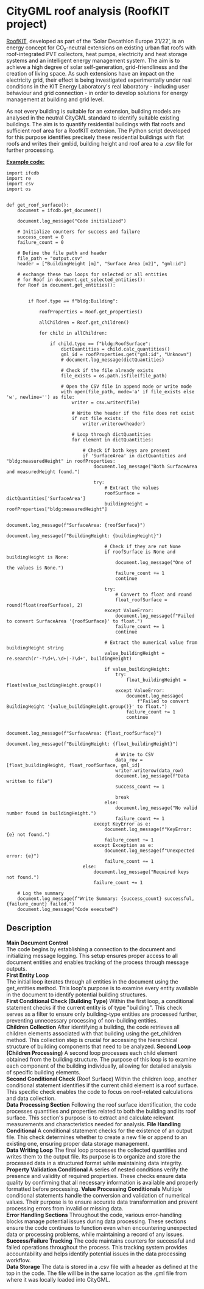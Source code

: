 # CityGML roof analysis (RoofKIT project)

[RoofKIT](https://roofkit.de/), developed as part of the ‘Solar Decathlon Europe 21/22’, is an energy concept for CO₂-neutral extensions on existing urban flat roofs with roof-integrated PVT collectors, heat pumps, electricity and heat storage systems and an intelligent energy management system. The aim is to achieve a high degree of solar self-generation, grid-friendliness and the creation of living space. As such extensions have an impact on the electricity grid, their effect is being investigated experimentally under real conditions in the KIT Energy Laboratory's real laboratory - including user behaviour and grid connection - in order to develop solutions for energy management at building and grid level.
 
As not every building is suitable for an extension, building models are analysed in the neutral CityGML standard to identify suitable existing buildings. The aim is to quantify residential buildings with flat roofs and sufficient roof area for a RoofKIT extension. The Python script developed for this purpose identifies precisely these residential buildings with flat roofs and writes their gml:id, building height and roof area to a .csv file for further processing.

<u>__Example code:__</u>
```
import ifcdb
import re
import csv
import os


def get_roof_surface():
    document = ifcdb.get_document()

    document.log_message("Code initialized")

    # Initialize counters for success and failure
    success_count = 0
    failure_count = 0

    # Define the file path and header
    file_path = "output.csv"
    header = ["BuildingHeight [m]", "Surface Area [m2]", "gml:id"]

    # exchange these two loops for selected or all entities
    # for Roof in document.get_selected_entities():
    for Roof in document.get_entities():


        if Roof.type == f"bldg:Building":

            roofProperties = Roof.get_properties()

            allChildren = Roof.get_children()

            for child in allChildren:

                if child.type == f"bldg:RoofSurface":
                    dictQuantities = child.calc_quantities()
                    gml_id = roofProperties.get("gml:id", "Unknown")
                    # document.log_message(dictQuantities)

                    # Check if the file already exists
                    file_exists = os.path.isfile(file_path)

                    # Open the CSV file in append mode or write mode
                    with open(file_path, mode='a' if file_exists else 'w', newline='') as file:
                        writer = csv.writer(file)

                        # Write the header if the file does not exist
                        if not file_exists:
                            writer.writerow(header)

                        # Loop through dictQuantities
                        for element in dictQuantities:

                            # Check if both keys are present
                            if 'SurfaceArea' in dictQuantities and "bldg:measuredHeight" in roofProperties:
                                document.log_message("Both SurfaceArea and measuredHeight found.")

                                try:
                                    # Extract the values
                                    roofSurface = dictQuantities['SurfaceArea']
                                    buildingHeight = roofProperties["bldg:measuredHeight"]

                                    document.log_message(f"SurfaceArea: {roofSurface}")
                                    document.log_message(f"BuildingHeight: {buildingHeight}")

                                    # Check if they are not None
                                    if roofSurface is None and buildingHeight is None:
                                        document.log_message("One of the values is None.")
                                        failure_count += 1
                                        continue

                                    try:
                                        # Convert to float and round
                                        float_roofSurface = round(float(roofSurface), 2)
                                    except ValueError:
                                        document.log_message(f"Failed to convert SurfaceArea '{roofSurface}' to float.")
                                        failure_count += 1
                                        continue

                                    # Extract the numerical value from buildingHeight string
                                    value_buildingHeight = re.search(r'-?\d+\.\d+|-?\d+', buildingHeight)

                                    if value_buildingHeight:
                                        try:
                                            float_buildingHeight = float(value_buildingHeight.group())
                                        except ValueError:
                                            document.log_message(
                                                f"Failed to convert BuildingHeight '{value_buildingHeight.group()}' to float.")
                                            failure_count += 1
                                            continue

                                        document.log_message(f"SurfaceArea: {float_roofSurface}")
                                        document.log_message(f"BuildingHeight: {float_buildingHeight}")

                                        # Write to CSV
                                        data_row = [float_buildingHeight, float_roofSurface, gml_id]
                                        writer.writerow(data_row)
                                        document.log_message(f"Data written to file")
                                        success_count += 1

                                        break
                                    else:
                                        document.log_message("No valid number found in buildingHeight.")
                                        failure_count += 1
                                except KeyError as e:
                                    document.log_message(f"KeyError: {e} not found.")
                                    failure_count += 1
                                except Exception as e:
                                    document.log_message(f"Unexpected error: {e}")
                                    failure_count += 1
                            else:
                                document.log_message("Required keys not found.")
                                failure_count += 1

    # Log the summary
    document.log_message(f"Write Summary: {success_count} successful, {failure_count} failed.")
    document.log_message("Code executed")

```

## Description

__Main Document Control__  
The code begins by establishing a connection to the document and initializing message logging. This setup ensures proper access to all document entities and enables tracking of the process through message outputs.  
__First Entity Loop__  
The initial loop iterates through all entities in the document using the get_entities method. This loop's purpose is to examine every entity available in the document to identify potential building structures.  
__First Conditional Check (Building Type)__  Within the first loop, a conditional statement checks if the current entity is of type "building". This check serves as a filter to ensure only building-type entities are processed further, preventing unnecessary processing of non-building entities.  
__Children Collection__ After identifying a building, the code retrieves all children elements associated with that building using the get_children method. This collection step is crucial for accessing the hierarchical structure of building components that need to be analyzed.
__Second Loop (Children Processing)__ A second loop processes each child element obtained from the building structure. The purpose of this loop is to examine each component of the building individually, allowing for detailed analysis of specific building elements.  
__Second Conditional Check__ (Roof Surface) Within the children loop, another conditional statement identifies if the current child element is a roof surface. This specific check enables the code to focus on roof-related calculations and data collection.  
__Data Processing Section__ Following the roof surface identification, the code processes quantities and properties related to both the building and its roof surface. This section's purpose is to extract and calculate relevant measurements and characteristics needed for analysis.
__File Handling Conditional__ A conditional statement checks for the existence of an output file. This check determines whether to create a new file or append to an existing one, ensuring proper data storage management.  
__Data Writing Loop__ The final loop processes the collected quantities and writes them to the output file. Its purpose is to organize and store the processed data in a structured format while maintaining data integrity.  
__Property Validation Conditional__ A series of nested conditions verify the presence and validity of required properties. These checks ensure data quality by confirming that all necessary information is available and properly formatted before processing.
__Value Processing Conditionals__ Multiple conditional statements handle the conversion and validation of numerical values. Their purpose is to ensure accurate data transformation and prevent processing errors from invalid or missing data.  
__Error Handling Sections__ Throughout the code, various error-handling blocks manage potential issues during data processing. These sections ensure the code continues to function even when encountering unexpected data or processing problems, while maintaining a record of any issues.
__Success/Failure Tracking__ The code maintains counters for successful and failed operations throughout the process. This tracking system provides accountability and helps identify potential issues in the data processing workflow.  
__Data Storage__ The data is stored in a .csv file with a header as defined at the top in the code. The file will be in the same location as the .gml file from where it was locally loaded into CityGML.
